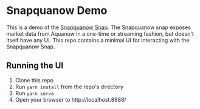 # Snapquanow Demo

This is a demo of the [Snapquanow Snap](https://github.com/ziad-saab/snapquanow). The Snapquanow snap exposes market data from Aquanow in a one-time or streaming fashion, but doesn't itself have any UI. This repo contains a minimal UI for interacting with the Snapquanow Snap.

## Running the UI

1. Clone this repo
2. Run `yarn install` from the repo's directory
3. Run `yarn serve`
4. Open your browser to http://localhost:8888/